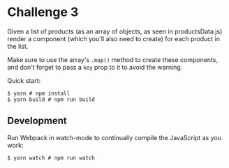 # Challenge 3
 
Given a list of products (as an array of objects, as seen in productsData.js)
render a <Product /> component (which you'll also need to create) for each
product in the list.

Make sure to use the array's `.map()` method to create these components, and 
don't forget to pass a `key` prop to it to avoid the warning.


Quick start:

```
$ yarn # npm install
$ yarn build # npm run build
````

## Development

Run Webpack in watch-mode to continually compile the JavaScript as you work:

```
$ yarn watch # npm run watch
```


